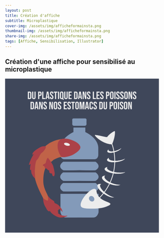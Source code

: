 ```yaml
---
layout: post
title: Création d'affiche
subtitle: Microplastique
cover-img: /assets/img/afficheformainsta.png
thumbnail-img: /assets/img/afficheformainsta.png
share-img: /assets/img/afficheformainsta.png
tags: [Affiche, Sensibilisation, Illustrator]
---
```


## Création d'une affiche pour sensibilisé au microplastique

![Affiche Microplastique](https://github.com/Loeizart/Loeizart.github.io/blob/master/assets/img/afficheformainsta.png)
